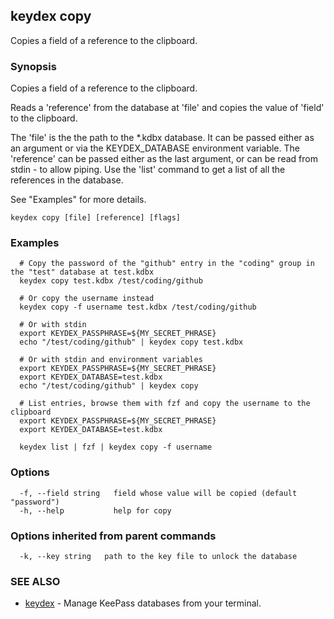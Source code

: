 ## keydex copy

Copies a field of a reference to the clipboard.

### Synopsis

Copies a field of a reference to the clipboard.

Reads a 'reference' from the database at 'file' and copies the value of 'field' to the clipboard.

The 'file' is the the path to the *.kdbx database. It can be passed either as an argument or via the KEYDEX_DATABASE environment variable.
The 'reference' can be passed either as the last argument, or can be read from stdin - to allow piping.
Use the 'list' command to get a list of all the references in the database.

See "Examples" for more details.

```
keydex copy [file] [reference] [flags]
```

### Examples

```
  # Copy the password of the "github" entry in the "coding" group in the "test" database at test.kdbx
  keydex copy test.kdbx /test/coding/github
  
  # Or copy the username instead
  keydex copy -f username test.kdbx /test/coding/github

  # Or with stdin
  export KEYDEX_PASSPHRASE=${MY_SECRET_PHRASE}
  echo "/test/coding/github" | keydex copy test.kdbx

  # Or with stdin and environment variables
  export KEYDEX_PASSPHRASE=${MY_SECRET_PHRASE}
  export KEYDEX_DATABASE=test.kdbx
  echo "/test/coding/github" | keydex copy

  # List entries, browse them with fzf and copy the username to the clipboard
  export KEYDEX_PASSPHRASE=${MY_SECRET_PHRASE}
  export KEYDEX_DATABASE=test.kdbx

  keydex list | fzf | keydex copy -f username
```

### Options

```
  -f, --field string   field whose value will be copied (default "password")
  -h, --help           help for copy
```

### Options inherited from parent commands

```
  -k, --key string   path to the key file to unlock the database
```

### SEE ALSO

* [keydex](keydex.md)	 - Manage KeePass databases from your terminal.

